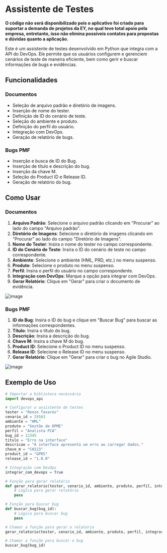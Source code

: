 # Assistente de Testes

**O código não será disponibilizado pois o aplicativo foi criado para suportar a demanda de projetos da EY, no qual teve total apoio pela empresa, entretanto, isso não elimina possíveis contatos para propostas e dúvidas quanto a aplicação.**

Este é um assistente de testes desenvolvido em Python que integra com a API do DevOps. Ele permite que os usuários configurem e gerenciem cenários de teste de maneira eficiente, bem como gerir e buscar informações de bugs e evidências.

## Funcionalidades

### Documentos

- Seleção de arquivo padrão e diretório de imagens.
- Inserção de nome do tester.
- Definição de ID do cenário de teste.
- Seleção do ambiente e produto.
- Definição do perfil do usuário.
- Integração com DevOps.
- Geração de relatório de bugs.

### Bugs PMF

- Inserção e busca de ID do Bug.
- Inserção de título e descrição do bug.
- Inserção da chave M.
- Seleção do Product ID e Release ID.
- Geração de relatório do bug.

## Como Usar

### Documentos

1. **Arquivo Padrão**: Selecione o arquivo padrão clicando em "Procurar" ao lado do campo "Arquivo padrão".
2. **Diretório de Imagens**: Selecione o diretório de imagens clicando em "Procurar" ao lado do campo "Diretório de Imagens".
3. **Nome do Tester**: Insira o nome do tester no campo correspondente.
4. **ID do Cenário de Teste**: Insira o ID do cenário de teste no campo correspondente.
5. **Ambiente**: Selecione o ambiente (HML, PRD, etc.) no menu suspenso.
6. **Produto**: Selecione o produto no menu suspenso.
7. **Perfil**: Insira o perfil do usuário no campo correspondente.
8. **Integração com DevOps**: Marque a opção para integrar com DevOps.
9. **Gerar Relatório**: Clique em "Gerar" para criar o documento de evidência.

![image](https://github.com/user-attachments/assets/c0cf4617-854f-477f-9a41-3dec4f7e2d00)

### Bugs PMF

1. **ID do Bug**: Insira o ID do bug e clique em "Buscar Bug" para buscar as informações correspondentes.
2. **Título**: Insira o título do bug.
3. **Descrição**: Insira a descrição do bug.
4. **Chave M**: Insira a chave M do bug.
5. **Product ID**: Selecione o Product ID no menu suspenso.
6. **Release ID**: Selecione o Release ID no menu suspenso.
7. **Gerar Relatório**: Clique em "Gerar" para criar o bug no Agile Studio.

![image](https://github.com/user-attachments/assets/601e0610-64a6-4299-8a3e-021da0d58871)

## Exemplo de Uso

```python
# Importar a biblioteca necessária
import devops_api

# Configurar o assistente de testes
tester = "Renzo Tavares"
cenario_id = 29163
ambiente = "HML"
produto = "Gestão de OPME"
perfil = "Analista PCA"
bug_id = 12345
titulo = "Erro na interface"
descricao = "A interface apresenta um erro ao carregar dados."
chave_m = "CH123"
product_id = "GPRS"
release_id = "1.0.0"

# Integração com DevOps
integrar_com_devops = True

# Função para gerar relatório
def gerar_relatorio(tester, cenario_id, ambiente, produto, perfil, integrar_com_devops):
    # Lógica para gerar relatório
    pass

# Função para buscar bug
def buscar_bug(bug_id):
    # Lógica para buscar bug
    pass

# Chamar a função para gerar o relatório
gerar_relatorio(tester, cenario_id, ambiente, produto, perfil, integrar_com_devops)

# Chamar a função para buscar o bug
buscar_bug(bug_id)
